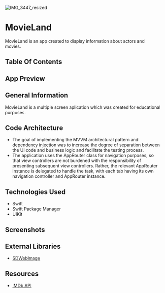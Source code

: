 ![IMG_3447_resized](https://user-images.githubusercontent.com/124930897/236702931-2230bd3b-81ef-4f0e-9b54-8943347dc771.jpg)

# MovieLand
MovieLand is an app created to display information about actors and movies.
## Table Of Contents
## App Preview
## General Information
MovieLand is a multiple screen aplication which was created for educational purposes.
## Code Architecture
   * The goal of implementing the MVVM architectural pattern and dependency injection was to increase the degree of separation between the UI code and business logic and facilitate the testing process.
   * The application uses the AppRouter class for navigation purposes, so that view controllers are not burdened with the responsibility of presenting subsequent view controllers. Rather, the relevant AppRouter instance is delegated to handle the task, with each tab having its own navigation controller and AppRouter instance.
## Technologies Used
   * Swift
   * Swift Package Manager
   * UIKit
## Screenshots
## External Libraries
   * [SDWebImage](https://github.com/SDWebImage/SDWebImage)
## Resources
   * [IMDb API](https://imdb-api.com/api)
